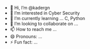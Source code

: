 - 👋 Hi, I’m @kadergn
- 👀 I’m interested in Cyber Security
- 🌱 I’m currently learning ... C, Python
- 💞️ I’m looking to collaborate on ...
- 📫 How to reach me ...
- 😄 Pronouns: ...
- ⚡ Fun fact: ...

<!---
kadergn/kadergn is a ✨ special ✨ repository because its `README.md` (this file) appears on your GitHub profile.
You can click the Preview link to take a look at your changes.
--->
